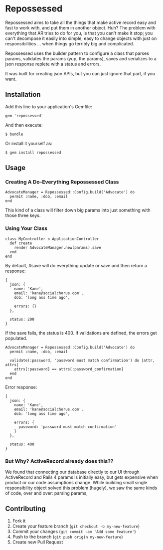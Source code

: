 # Repossessed

Repossessed aims to take all the things that make active record easy and fast to
work with, and put them in another object. Huh? The problem with everything that
AR tries to do for you, is that you can't make it stop; you can't decompose it
easily into simple, easy to change objects with just on responsibilities ... when
things go terribly big and complicated.

Repossessed uses the builder pattern to configure a class that parses params,
validates the params (yup, the params), saves and serializes to a json response
replete with a status and errors.

It was built for creating json APIs, but you can just ignore that part, if you want.

## Installation

Add this line to your application's Gemfile:

    gem 'repossessed'

And then execute:

    $ bundle

Or install it yourself as:

    $ gem install repossessed

## Usage

### Creating A Do-Everything Repossessed Class

    AdvocateManager = Repossessed::Config.build('Advocate') do
      permit :name, :dob, :email
    end

This kind of a class will filter down big params into just something with those
three keys.

### Using Your Class

    class MyController < ApplicationController
      def create
        render AdvocateManager.new(params).save
      end
    end

By default, #save will do everything update or save and then return a response:

    {
      json: {
        name: 'Kane',
        email: 'kane@socialchorus.com',
        dob: 'long ass time ago',

        errors: {}
      },

      status: 200
    }

If the save fails, the status is 400. If validations are defined, the errors get
populated.

    AdvocateManager = Repossessed::Config.build('Advocate') do
      permit :name, :dob, :email

      validate(:password, 'password must match confirmation') do |attr, attrs|
        attrs[:password] == attrs[:password_confirmation]
      end
    end

Error response:

    {
      json: {
        name: 'Kane',
        email: 'kane@socialchorus.com',
        dob: 'long ass time ago',

        errors: {
          password: 'password must match confirmation'
        }
      },

      status: 400
    }

### But Why? ActiveRecord already does this??

We found that connecting our database directly to our UI through ActiveRecord and
Rails 4 params is initially easy, but gets expensive when product or our code assumptions
change. While building small single responsibility object solved this problem (hugely),
we saw the same kinds of code, over and over: parsing params, 

## Contributing

1. Fork it
2. Create your feature branch (`git checkout -b my-new-feature`)
3. Commit your changes (`git commit -am 'Add some feature'`)
4. Push to the branch (`git push origin my-new-feature`)
5. Create new Pull Request
